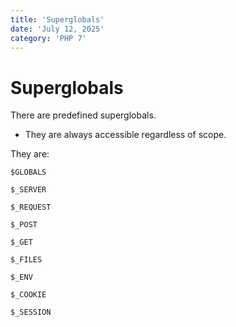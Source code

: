 ```yaml
---
title: 'Superglobals'
date: 'July 12, 2025'
category: 'PHP 7'
---
```


# Superglobals

There are predefined superglobals.
- They are always accessible regardless of scope.

They are:

```
$GLOBALS

$_SERVER

$_REQUEST

$_POST

$_GET

$_FILES

$_ENV

$_COOKIE

$_SESSION
```